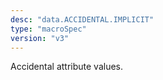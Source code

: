 ```yaml
---
desc: "data.ACCIDENTAL.IMPLICIT"
type: "macroSpec"
version: "v3"
---
```


Accidental attribute values.